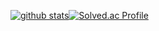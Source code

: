 
<!-- 주석처리 -->
 <!-- [![Top Langs](https://github-readme-stats.vercel.app/api/top-langs/?username=geunu97&layout=compact&show_icons=true&theme=dracula)](https://github.com/geunu97/github-readme-stats) -->

[![github stats](https://github-readme-stats.vercel.app/api?username=geunu97&show_icons=true&theme=dracula)](https://github.com/anuraghazra/github-readme-stats)[![Solved.ac Profile](http://mazassumnida.wtf/api/v2/generate_badge?boj=olo90632951)](https://solved.ac/olo90632951/)


